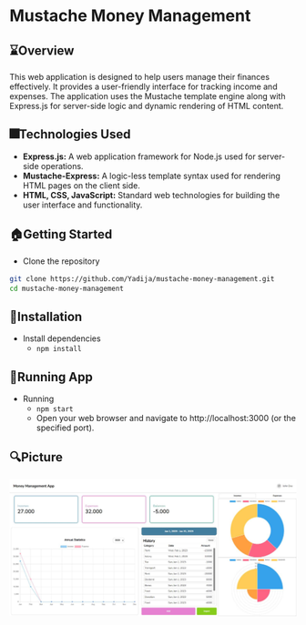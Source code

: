 # Mustache Money Management

## ⌛Overview
This web application is designed to help users manage their finances effectively. It provides a user-friendly interface for tracking income and expenses. The application uses the Mustache template engine along with Express.js for server-side logic and dynamic rendering of HTML content.

## 🎆Technologies Used
- **Express.js:** A web application framework for Node.js used for server-side operations.
- **Mustache-Express:** A logic-less template syntax used for rendering HTML pages on the client side.
- **HTML, CSS, JavaScript:** Standard web technologies for building the user interface and functionality.

## 🏠Getting Started

- Clone the repository
```bash
git clone https://github.com/Yadija/mustache-money-management.git
cd mustache-money-management
```
## 🚀Installation
- Install dependencies
  - `npm install`


## 🔭Running App
- Running
  - `npm start`
  - Open your web browser and navigate to http://localhost:3000 (or the specified port).

## 🔍Picture
<img src="public/assets/image/home.jpg" alt="home" />